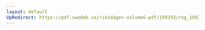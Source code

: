 ```yaml
---
layout: default
UpRedirect: https://pdf.swedeb.se/riksdagen-volumeG-pdf/199293/reg_199293/reg_199293_0433.pdf
---
```

